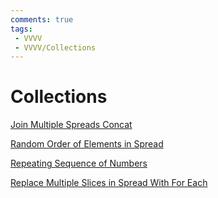 ```yaml
---
comments: true
tags:
 - VVVV
 - VVVV/Collections
---
```



# Collections


[Join Multiple Spreads Concat](JoinMultipleSpreadsConcat.md)

[Random Order of Elements in Spread](RandomOrderElementsSpread.md)

[Repeating Sequence of Numbers](RepeatingSequenzNumbers.md)

[Replace Multiple Slices in Spread With For Each](ReplaceMultipleSlicesSpreadForEach.md)